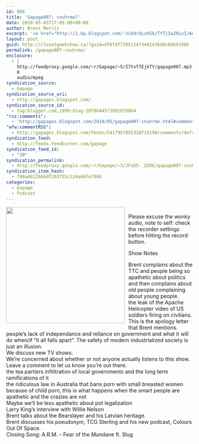 ```yaml
---
id: 908
title: 'Gapage007: cnuhrme?'
date: 2010-05-05T17:05:00+00:00
author: Brent Morris
excerpt: '<a href="http://1.bp.blogspot.com/-VcD4rULuh5k/TYTj3aZNioI/AAAAAAAAAls/1rkkitC0128/s1600/nomeaning.JPG"><img alt="" border="0" src="http://1.bp.blogspot.com/-VcD4rULuh5k/TYTj3aZNioI/AAAAAAAAAls/1rkkitC0128/s320/nomeaning.JPG"></a><br>Please excuse the wonky audio, note to self: check the recorder settings before hitting the record button.<br><br>Show Notes <br><br>Brent complains about the TTC and people being so apathetic about politics and then complains about old people complaining about young people. <br>the leak of the Apache Helicopter video of US soldiers firing on civilians. This is the apology letter that Brent mentions.<br>people&rsquo;s lack of independance and reliance on government and what it will do when/if &ldquo;it all falls apart&rdquo;. The safety of modern industrialized society is just an illusion. <br>We discuss new TV shows. <br>We&rsquo;re concerned about whether or not anyone actually listens to this show. Leave a comment to let us know you&rsquo;re out there.<br>the tea partiers infilitration of local governments and the long term ramifications of it<br>the ridiculous law in Australia that bans porn with small breasted women because of child porn, this is what happens when the smart people are apathetic and the crazies are not<br>Maybe we&rsquo;ll be less apathetic about pot legalization <br>Larry King&rsquo;s interview with Willie Nelson<br>Brent talks about the Bearslayer and his Latvian heritage. <br>Brent discusses his pseudonym, TCG Sterling and his new podcast, Colours Out Of Space. <br>Closing Song: A.R.M. - Fear of the Mundane ft. Slug<img src="http://feeds.feedburner.com/~r/Gapage/~4/JFaU5-_ZU9k" height="1" width="1" alt="">'
layout: post
guid: http://closetgeekshow.ca/?guid=4f6fdf720511473e81436d8c0db6198b
permalink: /gapage007-cnuhrme/
enclosure:
  - |
    http://feedproxy.google.com/~r/Gapage/~5/I7tvTfEjkTY/gapage007.mp3
    0
    audio/mpeg
syndication_source:
  - Gapage
syndication_source_uri:
  - http://gapages.blogspot.com/
syndication_source_id:
  - tag:blogger.com,1999:blog-2878644573992035064
"rss:comments":
  - 'http://gapages.blogspot.com/2010/05/gapage007-cnuhrme.html#comment-form'
"wfw:commentRSS":
  - http://gapages.blogspot.com/feeds/5417957055328719190/comments/default
syndication_feed:
  - http://feeds.feedburner.com/gapage
syndication_feed_id:
  - "20"
syndication_permalink:
  - http://feedproxy.google.com/~r/Gapage/~3/JFaU5-_ZU9k/gapage007-cnuhrme.html
syndication_item_hash:
  - 790a4612668df293f55c124a667e7866
categories:
  - Gapage
  - Podcast
---
```

<a href="http://1.bp.blogspot.com/-VcD4rULuh5k/TYTj3aZNioI/AAAAAAAAAls/1rkkitC0128/s1600/nomeaning.JPG" onblur="try {parent.deselectBloggerImageGracefully();} catch(e) {}"><img alt="" border="0" src="http://1.bp.blogspot.com/-VcD4rULuh5k/TYTj3aZNioI/AAAAAAAAAls/1rkkitC0128/s320/nomeaning.JPG" id="BLOGGER_PHOTO_ID_5585839978963634818" style="cursor: hand; cursor: pointer; float: left; height: 314px; margin: 0 10px 10px 0; width: 320px;" /></a>  
Please excuse the wonky audio, note to self: check the recorder settings before hitting the record button.

Show Notes 

Brent complains about the TTC and people being so apathetic about politics and then complains about old people complaining about young people.  
the leak of the Apache Helicopter video of US soldiers firing on civilians. This is the apology letter that Brent mentions.  
people’s lack of independance and reliance on government and what it will do when/if “it all falls apart”. The safety of modern industrialized society is just an illusion.  
We discuss new TV shows.  
We’re concerned about whether or not anyone actually listens to this show. Leave a comment to let us know you’re out there.  
the tea partiers infilitration of local governments and the long term ramifications of it  
the ridiculous law in Australia that bans porn with small breasted women because of child porn, this is what happens when the smart people are apathetic and the crazies are not  
Maybe we’ll be less apathetic about pot legalization  
Larry King’s interview with Willie Nelson  
Brent talks about the Bearslayer and his Latvian heritage.  
Brent discusses his pseudonym, TCG Sterling and his new podcast, Colours Out Of Space.  
Closing Song: A.R.M. &#8211; Fear of the Mundane ft. Slug<img src="http://feeds.feedburner.com/~r/Gapage/~4/JFaU5-_ZU9k" height="1" width="1" alt="" />